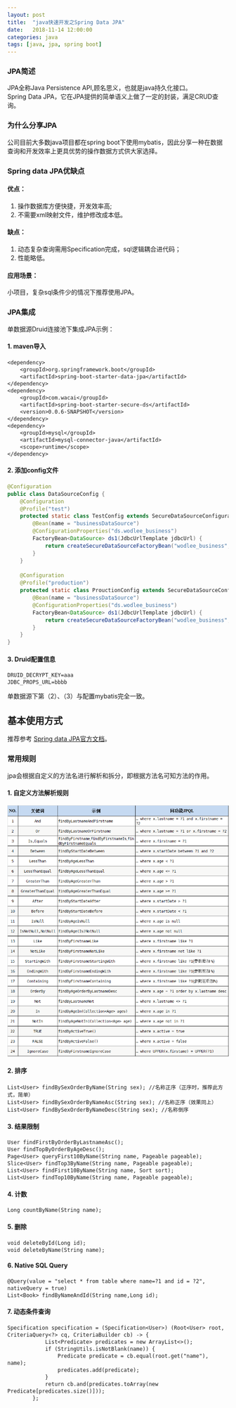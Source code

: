 ```yaml
---
layout: post
title:  "java快速开发之Spring Data JPA"
date:   2018-11-14 12:00:00
categories: java
tags: [java, jpa, spring boot]
---
```


### JPA简述
JPA全称Java Persistence API,顾名思义，也就是java持久化接口。  
Spring Data JPA，它在JPA提供的简单语义上做了一定的封装，满足CRUD查询。
<!-- more -->

### 为什么分享JPA
公司目前大多数java项目都在spring boot下使用mybatis，因此分享一种在数据查询和开发效率上更具优势的操作数据方式供大家选择。

### Spring data JPA优缺点
#### 优点： 
1. 操作数据库方便快捷，开发效率高;  
2. 不需要xml映射文件，维护修改成本低。  

#### 缺点： 
1. 动态复杂查询需用Specification完成，sql逻辑耦合进代码； 
2. 性能略低。  

#### 应用场景：  
   小项目，复杂sql条件少的情况下推荐使用JPA。

### JPA集成  
单数据源Druid连接池下集成JPA示例：
#### 1. maven导入
```
<dependency>
    <groupId>org.springframework.boot</groupId>
    <artifactId>spring-boot-starter-data-jpa</artifactId>
</dependency>
<dependency>
    <groupId>com.wacai</groupId>
    <artifactId>spring-boot-starter-secure-ds</artifactId>
    <version>0.0.6-SNAPSHOT</version>
</dependency>
<dependency>
    <groupId>mysql</groupId>
    <artifactId>mysql-connector-java</artifactId>
    <scope>runtime</scope>
</dependency>
```

#### 2. 添加config文件
```java  
@Configuration
public class DataSourceConfig {
    @Configuration
    @Profile("test")
    protected static class TestConfig extends SecureDataSourceConfiguration {
        @Bean(name = "businessDataSource")
        @ConfigurationProperties("ds.wodlee_business")
        FactoryBean<DataSource> ds1(JdbcUrlTemplate jdbcUrl) {
            return createSecureDataSourceFactoryBean("wodlee_business", jdbcUrl);
        }
    }

    @Configuration
    @Profile("production")
    protected static class ProuctionConfig extends SecureDataSourceConfiguration {
        @Bean(name = "businessDataSource")
        @ConfigurationProperties("ds.wodlee_business")
        FactoryBean<DataSource> ds1(JdbcUrlTemplate jdbcUrl) {
            return createSecureDataSourceFactoryBean("wodlee_business", jdbcUrl);
        }
    }
}
```

#### 3. Druid配置信息
```
DRUID_DECRYPT_KEY=aaa
JDBC_PROPS_URL=bbbb
```

单数据源下第（2）、（3）与配置mybatis完全一致。

## 基本使用方式
推荐参考 [Spring data JPA官方文档](https://docs.spring.io/spring-data/jpa/docs/2.1.2.RELEASE/reference/html/)。

### 常用规则
jpa会根据自定义的方法名进行解析和拆分，即根据方法名可知方法的作用。  

#### 1. 自定义方法解析规则
![jpa_rule](/img/jpa_rule.png)

#### 2. 排序
```
List<User> findBySexOrderByName(String sex); //名称正序（正序时，推荐此方式，简单）
List<User> findBySexOrderByNameAsc(String sex); //名称正序（效果同上）
List<User> findBySexOrderByNameDesc(String sex); //名称倒序
```  

#### 3. 结果限制
```
User findFirstByOrderByLastnameAsc();
User findTopByOrderByAgeDesc();
Page<User> queryFirst10ByName(String name, Pageable pageable);
Slice<User> findTop3ByName(String name, Pageable pageable);
List<User> findFirst10ByName(String name, Sort sort);
List<User> findTop10ByName(String name, Pageable pageable);
```

#### 4. 计数
```
Long countByName(String name);
```

#### 5. 删除
```
void deleteById(Long id);
void deleteByName(String name);
```

#### 6. Native SQL Query
```
@Query(value = "select * from table where name=?1 and id = ?2", nativeQuery = true)
List<Book> findByNameAndId(String name,Long id);
```

#### 7. 动态条件查询
```
Specification specification = (Specification<User>) (Root<User> root, CriteriaQuery<?> cq, CriteriaBuilder cb) -> {
            List<Predicate> predicates = new ArrayList<>();
            if (StringUtils.isNotBlank(name)) {
                Predicate predicate = cb.equal(root.get("name"), name);
                predicates.add(predicate);
            }
            return cb.and(predicates.toArray(new Predicate[predicates.size()]));
        };

```
